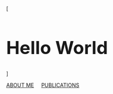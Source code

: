 [<h1 style="font-size:5vw">Hello World</h1>] 




[ABOUT ME](./another-page.html) &nbsp;&nbsp;&nbsp; [PUBLICATIONS](./another-page2.html) 

